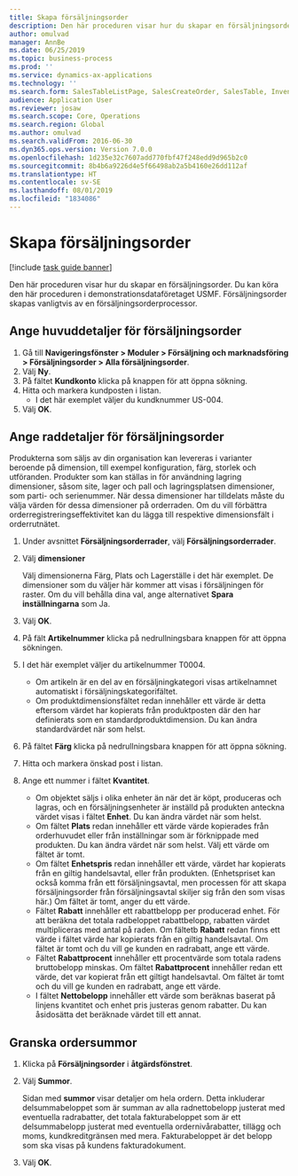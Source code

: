 ```yaml
---
title: Skapa försäljningsorder
description: Den här proceduren visar hur du skapar en försäljningsorder.
author: omulvad
manager: AnnBe
ms.date: 06/25/2019
ms.topic: business-process
ms.prod: ''
ms.service: dynamics-ax-applications
ms.technology: ''
ms.search.form: SalesTableListPage, SalesCreateOrder, SalesTable, InventDimParmFixed, InventProductDimensionLookup, SalesTotals
audience: Application User
ms.reviewer: josaw
ms.search.scope: Core, Operations
ms.search.region: Global
ms.author: omulvad
ms.search.validFrom: 2016-06-30
ms.dyn365.ops.version: Version 7.0.0
ms.openlocfilehash: 1d235e32c7607add770fbf47f248edd9d965b2c0
ms.sourcegitcommit: 8b4b6a9226d4e5f66498ab2a5b4160e26dd112af
ms.translationtype: HT
ms.contentlocale: sv-SE
ms.lasthandoff: 08/01/2019
ms.locfileid: "1834086"
---
```

# <a name="create-sales-orders"></a>Skapa försäljningsorder

[!include [task guide banner](../../includes/task-guide-banner.md)]

Den här proceduren visar hur du skapar en försäljningsorder. Du kan köra den här proceduren i demonstrationsdataföretaget USMF. Försäljningsorder skapas vanligtvis av en försäljningsorderprocessor. 

## <a name="enter-sales-order-header-details"></a>Ange huvuddetaljer för försäljningsorder
1. Gå till **Navigeringsfönster > Moduler > Försäljning och marknadsföring > Försäljningsorder > Alla försäljningsorder**.
2. Välj **Ny**.
3. På fältet **Kundkonto** klicka på knappen för att öppna sökning.
4. Hitta och markera kundposten i listan.
    - I det här exemplet väljer du kundknummer US-004.  
5. Välj **OK**.

## <a name="enter-sales-order-line-details"></a>Ange raddetaljer för försäljningsorder
    
Produkterna som säljs av din organisation kan levereras i varianter beroende på dimension, till exempel konfiguration, färg, storlek och utföranden. Produkter som kan ställas in för användning lagring dimensioner, såsom site, lager och pall och lagringsplatsen dimensioner, som parti- och serienummer. När dessa dimensioner har tilldelats måste du välja värden för dessa dimensioner på orderraden. Om du vill förbättra orderregistreringseffektivitet kan du lägga till respektive dimensionsfält i orderrutnätet.
    
1. Under avsnittet **Försäljningsorderrader**, välj **Försäljningsorderrader**.
2. Välj **dimensioner**
    
    Välj dimensionerna Färg, Plats och Lagerställe i det här exemplet. De dimensioner som du väljer här kommer att visas i försäljningen för raster. Om du vill behålla dina val, ange alternativet **Spara inställningarna** som Ja.
    
3. Välj **OK**.
4. På fält **Artikelnummer** klicka på nedrullningsbara knappen för att öppna sökningen.
5. I det här exemplet väljer du artikelnummer T0004.
    - Om artikeln är en del av en försäljningkategori visas artikelnamnet automatiskt i försäljningskategorifältet.  
    - Om produktdimensionsfältet redan innehåller ett värde är detta eftersom värdet har kopierats från produktposten där den har definierats som en standardproduktdimension. Du kan ändra standardvärdet när som helst.   
6. På fältet **Färg** klicka på nedrullningsbara knappen för att öppna sökning.
7. Hitta och markera önskad post i listan.
8. Ange ett nummer i fältet **Kvantitet**.
    - Om objektet säljs i olika enheter än när det är köpt, produceras och lagras, och en försäljningsenheter är inställd på produkten anteckna värdet visas i fältet **Enhet**. Du kan ändra värdet när som helst.   
    - Om fältet **Plats** redan innehåller ett värde värde kopierades från orderhuvudet eller från inställningar som är förknippade med produkten. Du kan ändra värdet när som helst. Välj ett värde om fältet är tomt.   
    - Om fältet **Enhetspris** redan innehåller ett värde, värdet har kopierats från en giltig handelsavtal, eller från produkten. (Enhetspriset kan också komma från ett försäljningsavtal, men processen för att skapa försäljningsorder från försäljningsavtal skiljer sig från den som visas här.) Om fältet är tomt, anger du ett värde.   
    - Fältet **Rabatt** innehåller ett rabattbelopp per producerad enhet. För att beräkna det totala radbeloppet rabattbelopp, rabatten värdet multipliceras med antal på raden. Om fältetb **Rabatt** redan finns ett värde i fältet värde har kopierats från en giltig handelsavtal. Om fältet är tomt och du vill ge kunden en radrabatt, ange ett värde.  
    - Fältet **Rabattprocent** innehåller ett procentvärde som totala radens bruttobelopp minskas.  Om fältet **Rabattprocent** innehåller redan ett värde, det var kopierat från ett giltigt handelsavtal. Om fältet är tomt och du vill ge kunden en radrabatt, ange ett värde. 
    - I fältet **Nettobelopp** innehåller ett värde som beräknas baserat på linjens kvantitet och enhet pris justeras genom rabatter.  Du kan åsidosätta det beräknade värdet till ett annat.  

## <a name="review-the-order-totals"></a>Granska ordersummor
1. Klicka på **Försäljningsorder** i **åtgärdsfönstret**.
2. Välj **Summor**.
    
    Sidan med **summor** visar detaljer om hela ordern. Detta inkluderar delsummabeloppet som är summan av alla radnettobelopp justerat med eventuella radrabatter, det totala fakturabeloppet som är ett delsummabelopp justerat med eventuella ordernivårabatter, tillägg och moms, kundkreditgränsen med mera. Fakturabeloppet är det belopp som ska visas på kundens fakturadokument.  
    
3. Välj **OK**.
